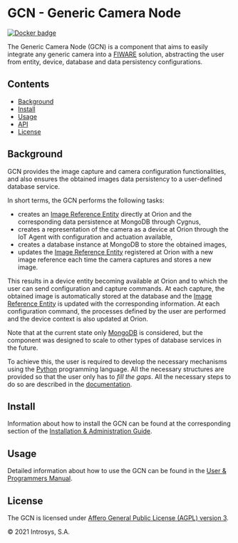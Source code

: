 # GCN - Generic Camera Node

[![Docker badge](https://img.shields.io/docker/pulls/introsyspt/gcn.svg)](https://hub.docker.com/repository/docker/introsyspt/gcn)

The Generic Camera Node (GCN) is a component that aims to easily integrate any generic camera into a [FIWARE](https://fiware-tutorials.readthedocs.io/en/latest/) solution, abstracting the user from entity, device, database and data persistency configurations.

## Contents

- [Background](#background)
- [Install](#install)
- [Usage](#usage)
- [API](#api)
- [License](#license)

## Background

GCN provides the image capture and camera configuration functionalities, and also ensures the obtained images data persistency to a user-defined database service.

In short terms, the GCN performs the following tasks:

- creates an [Image Reference Entity](data_models/image_reference.json) directly at Orion and the corresponding data persistence at MongoDB through Cygnus,
- creates a representation of the camera as a device at Orion through the IoT Agent with configuration and actuation available,
- creates a database instance at MongoDB to store the obtained images,
- updates the [Image Reference Entity](data_models/image_reference.json) registered at Orion with a new image reference each time the camera captures and stores a new image.

This results in a device entity becoming available at Orion and to which the user can send configuration and capture commands. At each capture, the obtained image is automatically stored at the database and the [Image Reference Entity](data_models/image_reference.json) is updated with the corresponding information. At each configuration command, the processes defined by the user are performed and the device context is also updated at Orion.

Note that at the current state only [MongoDB](https://www.mongodb.com/) is considered, but the component was designed to scale to other types of database services in the future.

To achieve this, the user is required to develop the necessary mechanisms using the [Python](https://www.python.org/) programming language. All the necessary structures are provided so that the user only has to *fill the gaps*. All the necessary steps to do so are described in the [documentation](docs).

## Install

Information about how to install the GCN can be found at the corresponding section of the
[Installation & Administration Guide](docs/installationguide.md).

## Usage

Detailed information about how to use the GCN can be found in the [User & Programmers Manual](docs/usermanual.md).

## License

The GCN is licensed under [Affero General Public License (AGPL) version 3](../LICENSE).

© 2021 Introsys, S.A.
